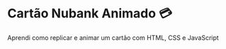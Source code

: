 # Cartão Nubank Animado 💳
Aprendi como replicar e animar um cartão com HTML, CSS e JavaScript
<br>

